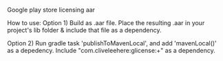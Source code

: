 Google play store licensing aar

How to use:
Option 1) Build as .aar file. Place the resulting .aar in your project's lib folder & include that file as a dependency.

Option 2) Run gradle task 'publishToMavenLocal', and add 'mavenLocal()' as a depedency. Include "com.cliveleehere:glicense:+" as a dependency.
  
